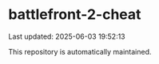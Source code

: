 # battlefront-2-cheat

Last updated: 2025-06-03 19:52:13

This repository is automatically maintained.
